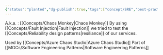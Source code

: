 ```yaml
---
{"status":"planted","dg-publish":true,"tags":["concept/SRE","best-practices"],"definition":"The practice of subjecting applications and services to real-world stresses and failures. The goal is to build and validate resilience to unreliable conditions and missing dependencies.","creation_date":"2024-05-02 12:16","permalink":"/concepts/chaos-engineering/","dgPassFrontmatter":true}
---
```


A.k.a. : [[Concepts/Chaos Monkey\|Chaos Monkey]]
By using [[Concepts/Fault Injection\|Fault Injection]] we tried to test the [[Concepts/Reliability design patterns\|resiliance]] of our services.


Used by [[Concepts/Azure Chaos Studio\|Azure Chaos Studio]]
Part of [[MOCs/Software Engineering Patterns\|Software Engineering Patterns]]

